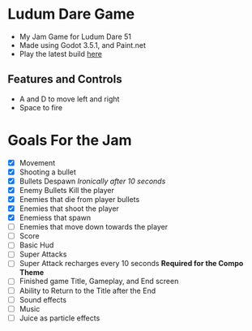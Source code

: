 
# Ludum Dare Game
- My Jam Game for Ludum Dare 51
- Made using Godot 3.5.1, and Paint.net
- Play the latest build [here](https://wendallr.github.io/LudumDare51Submission/)

## Features and Controls
- A and D to move left and right
- Space to fire

# Goals For the Jam

- [X] Movement
- [X] Shooting a bullet
- [X] Bullets Despawn *Ironically after 10 seconds*
- [X] Enemy Bullets Kill the player
- [X] Enemies that die from player bullets
- [X] Enemies that shoot the player
- [X] Enemiess that spawn
- [ ] Enemies that move down towards the player
- [ ] Score
- [ ] Basic Hud
- [ ] Super Attacks
- [ ] Super Attack recharges every 10 seconds **Required for the Compo Theme**
- [ ] Finished game Title, Gameplay, and End screen
- [ ] Ability to Return to the Title after the End
- [ ] Sound effects
- [ ] Music
- [ ] Juice as particle effects